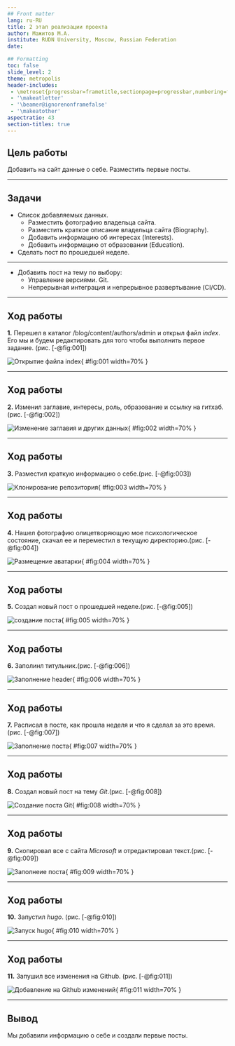 ```yaml
---
## Front matter
lang: ru-RU
title: 2 этап реализации проекта
author: Мажитов М.А.
institute: RUDN University, Moscow, Russian Federation
date:

## Formatting
toc: false
slide_level: 2
theme: metropolis
header-includes: 
 - \metroset{progressbar=frametitle,sectionpage=progressbar,numbering=fraction}
 - '\makeatletter'
 - '\beamer@ignorenonframefalse'
 - '\makeatother'
aspectratio: 43
section-titles: true
---
```


## Цель работы

Добавить на сайт данные о себе. Разместить первые посты.

---

## Задачи

- Список добавляемых данных.
  - Разместить фотографию владельца сайта.
  - Разместить краткое описание владельца сайта (Biography).
  - Добавить информацию об интересах (Interests).
  - Добавить информацию от образовании (Education).
- Сделать пост по прошедшей неделе.

---

- Добавить пост на тему по выбору:
  - Управление версиями. Git.
  - Непрерывная интеграция и непрерывное развертывание (CI/CD).

---

## Ход работы

**1.** Перешел в каталог /blog/content/authors/admin и открыл файл *index*. Его мы и будем редактировать для того чтобы выполнить первое задание.
(рис. [-@fig:001])

![Открытие файла index](image/1.png){ #fig:001 width=70% }

---

## Ход работы

**2.** Изменил заглавие, интересы, роль, образование и ссылку на гитхаб.(рис. [-@fig:002])

![Изменение заглавия и других данных](image/2.png){ #fig:002 width=70% }

---

## Ход работы

**3.** Разместил краткую информацию о себе.(рис. [-@fig:003])

![Клонирование репозитория](image/3.png){ #fig:003 width=70% }

---

## Ход работы

**4.** Нашел фотографию олицетворяющую мое психологическое состояние, скачал ее и переместил в текущую директорию.(рис. [-@fig:004])

![Размещение аватарки](image/4.png){ #fig:004 width=70% }

---

## Ход работы

**5.** Создал новый пост о прошедшей неделе.(рис. [-@fig:005])

![создание поста](image/5.png){ #fig:005 width=70% }

---

## Ход работы

**6.** Заполинл титульник.(рис. [-@fig:006])

![Заполнение header](image/6.png){ #fig:006 width=70% }

---

## Ход работы

**7.** Расписал в посте, как прошла неделя и что я сделал за это время.(рис. [-@fig:007])

![Заполнение поста](image/7.png){ #fig:007 width=70% }

---

## Ход работы

**8.** Создал новый пост на тему *Git*.(рис. [-@fig:008])

![Создание поста Git](image/8.png){ #fig:008 width=70% }

---

## Ход работы

**9.** Скопировал все с сайта *Microsoft* и отредактировал текст.(рис. [-@fig:009])

![Заполнеие поста](image/9.png){ #fig:009 width=70% }

---

## Ход работы

**10.** Запустил *hugo*. (рис. [-@fig:010])

![Запуск hugo](image/10.png){ #fig:010 width=70% }

---

## Ход работы

**11.** Запушил все изменения на Github. (рис. [-@fig:011])

![Добавление на Github изменений](image/11.png){ #fig:011 width=70% }

---

## Вывод

Мы добавили информацию о себе и создали первые посты.
